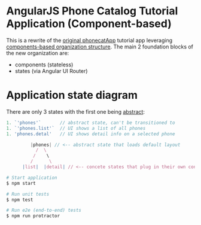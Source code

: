 AngularJS Phone Catalog Tutorial Application (Component-based)
=================================================================

This is a rewrite of the [original phonecatApp](https://github.com/angular/angular-phonecat) tutorial app 
leveraging [components-based organization structure](http://demisx.github.io/angularjs/component-feature-based-organization/2014/12/02/angular-1-component-organization-1.html). The main 2 foundation blocks of the new organization are:

* components (stateless)
* states (via Angular UI Router)


# Application state diagram
There are only 3 states with the first one being [abstract](https://github.com/angular-ui/ui-router/wiki/Nested-States-%26-Nested-Views#abstract-states):

```js
1. `'phones'`       // abstract state, can't be transitioned to
1. `'phones.list'`  // UI shows a list of all phones
1. 'phones.detal'   // UI shows detail info on a selected phone
```

```js
         |phones| // <-- abstract state that loads default layout
           /  \
          /    \
         /      \
      |list|  |detail| // <-- concete states that plug in their own content into the default layout
```


```bash
# Start application
$ npm start

# Run unit tests
$ npm test

# Run e2e (end-to-end) tests
$ npm run protractor
```
